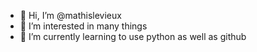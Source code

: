 - 👋 Hi, I’m @mathislevieux
- 👀 I’m interested in many things
- 🌱 I’m currently learning to use python as well as github

<!---
mathislevieux/mathislevieux is a ✨ special ✨ repository because its `README.md` (this file) appears on your GitHub profile.
You can click the Preview link to take a look at your changes.
--->
